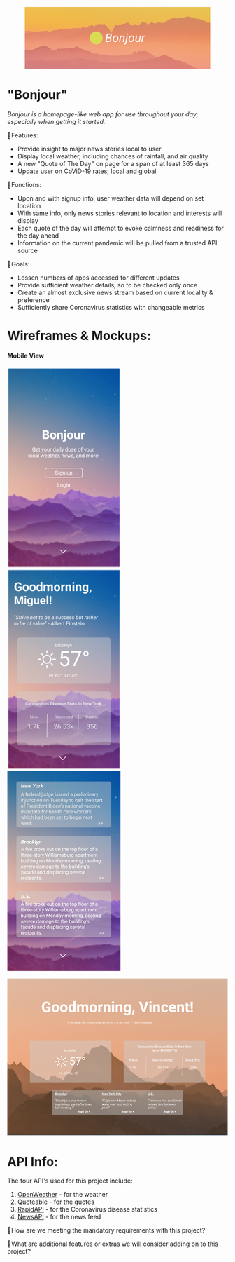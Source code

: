 <figure>
  <img src="./assets/bonjour-cover.png" />
</figure>

# "Bonjour"
<em>Bonjour is a homepage-like web app for use throughout your day; especially when getting it started.</em>

🔸Features:
<ul>
  <li>Provide insight to major news stories local to user</li>
  <li>Display local weather, including chances of rainfall, and air quality</li>
  <li>A new "Quote of The Day" on page for a span of at least 365 days</li>
  <li>Update user on CoViD-19 rates; local and global</li>
</ul>

🔸Functions:
<ul>
  <li>Upon and with signup info, user weather data will depend on set location</li>
  <li>With same info, only news stories relevant to location and interests will display</li>
  <li>Each quote of the day will attempt to evoke calmness and readiness for the day ahead</li>
  <li>Information on the current pandemic will be pulled from a trusted API source</li>
</ul>

🔸Goals:
<ul>
  <li>Lessen numbers of apps accessed for different updates</li>
  <li>Provide sufficient weather details, so to be checked only once</li>
  <li>Create an almost exclusive news stream based on current locality & preference</li>
  <li>Sufficiently share Coronavirus statistics with changeable metrics</li>
</ul>

# Wireframes & Mockups:
<h4>Mobile View</h4>
<p float="center">
  <img src="./assets/mockups/mobile/signed-out.png" />
  <img src="./assets/mockups/mobile/signed-in.png" />
  <img src="./assets/mockups/mobile/news-page.png" />
</p>
<p><center><img src="./assets/mockups/desktop/desktop-home.png" /></center></p>

# API Info:
The four API's used for this project include:
1. [OpenWeather](https://openweather.org/) - for the weather
2. [Quoteable](https://github.com/lukePeavey/quotable) - for the quotes
3. [RapidAPI](https://rapidapi.com/Gramzivi/api/covid-19-data/) - for the Coronavirus disease statistics
4. [NewsAPI](https://newsapi.org/) - for the news feed



🔹How are we meeting the mandatory requirements with this project?

🔹What are additional features or extras we will consider adding on to this project?

